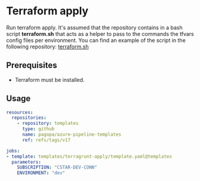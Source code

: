 # Terraform apply

Run terraform apply. It's assumed that the repository contains in a bash script __terraform.sh__ that acts as a helper to pass to the commands the tfvars config files per environment.
You can find an example of the script in the following repository: [terraform.sh](https://github.com/pagopa/cstar-infrastructure/blob/main/src/terraform.sh)

## Prerequisites

- Terraform must be installed.

## Usage

```yaml
resources:
  repositories:
    - repository: templates
      type: github
      name: pagopa/azure-pipeline-templates
      ref: refs/tags/v17

jobs:
- template: templates/terragrunt-apply/template.yaml@templates
  parameters:
    SUBSCRIPTION: "CSTAR-DEV-CONN"
    ENVIRONMENT: "dev"
```

